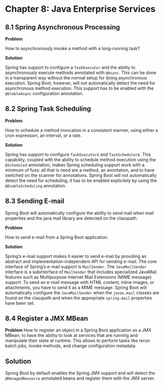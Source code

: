 # Chapter 8: Java Enterprise Services

## 8.1 Spring Asynchronous Processing

**Problem**

How to asynchronously invoke a method with a long-running task?

**Solution**

Spring has support to configure a `TaskExecutor` and the ability to asynchronously execute methods annotated with `@Async`. This can be done in a transparent way without the normal setup for doing asynchronous execution. Spring Boot, however, will not automatically detect the need for asynchronous method execution. This support has to be enabled with the `@EnableAsync` configuration annotation.

## 8.2 Spring Task Scheduling

**Problem**

How to schedule a method invocation in a consistent manner, using either a cron expression, an interval, or a rate.

**Solution**

Spring has support to configure `TaskExecutor`s and `TaskScheduler`s. This capability, coupled with the ability to schedule method execution using the `@Scheduled` annotation, makes Spring scheduling support work with a minimum of fuss: all that is need are a method, an annotation, and to have switched on the scanner for annotations. Spring Boot will not automatically detect the need for scheduling; it has to be enabled explicitely by using the `@EnableScheduling` annotation.

## 8.3 Sending E-mail

Spring Boot will automatically configure the ability to send mail when mail properties and the java mail library are detected on the classpath.

**Problem**

How to send e-mail from a Spring Boot application.

**Solution**

Spring’s e-mail support makes it easier to send e-mail by providing an abstract and implementation-independent API for sending e-mail. The core interface of Spring’s e-mail support is `MailSender`. The `JavaMailSender` interface is a subinterface of `MailSender` that includes specialized JavaMail features such as Multipurpose Internet Mail Extensions (MIME message) support. To send an e-mail message with HTML content, inline images, or attachments, you have to send it as a MIME message. Spring Boot will automatically configure the `JavaMailSender` when the `javax.mail` classes are found on the classpath and when the appropriate `spring.mail` properties have been set.

## 8.4 Register a JMX MBean

**Problem**
How to register an object in a Spring Boot application as a JMX MBean, to have the ability to look at services that are running and manipulate their state at runtime. This allows to perform tasks like rerun batch jobs, invoke methods, and change
configuration metadata.

## Solution

Spring Boot by default enables the Spring JMX support and will detect the `@ManagedResource` annotated beans and register them with the JMX server.
